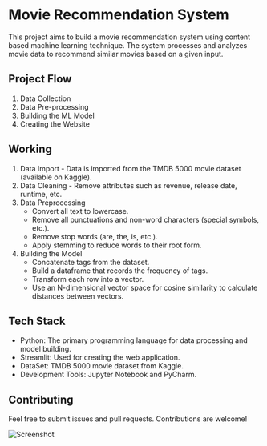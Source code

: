 # Movie Recommendation System
This project aims to build a movie recommendation system using content based machine learning technique. The system processes and analyzes movie data to recommend similar movies based on a given input.

## Project Flow
1. Data Collection
2. Data Pre-processing
3. Building the ML Model
4. Creating the Website

## Working
1. Data Import - Data is imported from the TMDB 5000 movie dataset (available on Kaggle).
2. Data Cleaning - Remove attributes such as revenue, release date, runtime, etc.
3. Data Preprocessing
   - Convert all text to lowercase.
   - Remove all punctuations and non-word characters (special symbols, etc.).
   - Remove stop words (are, the, is, etc.).
   - Apply stemming to reduce words to their root form.
5. Building the Model
    - Concatenate tags from the dataset.
    - Build a dataframe that records the frequency of tags.
    - Transform each row into a vector.
    - Use an N-dimensional vector space for cosine similarity to calculate distances between vectors.

## Tech Stack
- Python: The primary programming language for data processing and model building.
- Streamlit: Used for creating the web application.
- DataSet: TMDB 5000 movie dataset from Kaggle.
- Development Tools: Jupyter Notebook and PyCharm.

 ## Contributing
Feel free to submit issues and pull requests. Contributions are welcome!

![Screenshot](https://github.com/user-attachments/assets/6819387a-1e38-4ede-a448-6c47bdff89c1)
